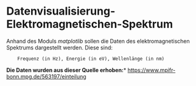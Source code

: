 # Datenvisualisierung-Elektromagnetischen-Spektrum

Anhand des Moduls *matplotlib* sollen die Daten des elektromagnetischen Spektrums dargestellt werden.
Diese sind:
        
        Frequenz (in Hz), Energie (in eV), Wellenlänge (in nm)

**Die Daten wurden aus dieser Quelle erhoben:*** https://www.mpifr-bonn.mpg.de/563197/einteilung
